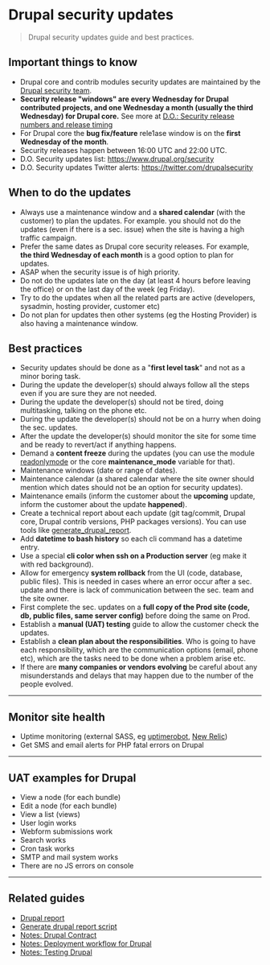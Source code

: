 # Drupal security updates

> Drupal security updates guide and best practices.

## Important things to know

- Drupal core and contrib modules security updates are maintained by the [Drupal security team](https://www.drupal.org/drupal-security-team).
- **Security release "windows" are every Wednesday for Drupal contributed projects, and one Wednesday a month (usually the third Wednesday) for Drupal core.** See more at [D.O.: Security release numbers and release timing](https://www.drupal.org/drupal-security-team/security-release-numbers-and-release-timing)
- For Drupal core the **bug fix/feature** rele1ase window is on the **first Wednesday of the month**.
- Security releases happen between 16:00 UTC and 22:00 UTC.
- D.O. Security updates list: <https://www.drupal.org/security>
- D.O. Security updates Twitter alerts: <https://twitter.com/drupalsecurity>

## When to do the updates

- Always use a maintenance window and a **shared calendar** (with the customer) to plan the updates. For example. you should not do the updates (even if there is a sec. issue) when the site is having a high traffic campaign.
- Prefer the same dates as Drupal core security releases. For example, **the third Wednesday of each month** is a good option to plan for updates.
- ASAP when the security issue is of high priority.
- Do not do the updates late on the day (at least 4 hours before leaving the office) or on the last day of the week (eg Friday).
- Try to do the updates when all the related parts are active (developers, sysadmin, hosting provider, customer etc)
- Do not plan for updates then other systems (eg the Hosting Provider) is also having a maintenance window.

## Best practices

- Security updates should be done as a "**first level task**" and not as a minor boring task.
- During the update the developer(s) should always follow all the steps even if you are sure they are not needed.
- During the update the developer(s) should not be tired, doing multitasking, talking on the phone etc.
- During the update the developer(s) should not be on a hurry when doing the sec. updates.
- After the update the developer(s) should monitor the site for some time and be ready to revert/act if anything happens.
- Demand a **content freeze** during the updates (you can use the module [readonlymode](https://www.drupal.org/project/readonlymode) or the core **maintenance_mode** variable for that).
- Maintenance windows (date or range of dates).
- Maintenance calendar (a shared calendar where the site owner should mention which dates should not be an option for security updates).
- Maintenance emails (inform the customer about the **upcoming** update, inform the customer about the update **happened**).
- Create a technical report about each update (git tag/commit, Drupal core, Drupal contrib versions, PHP packages versions). You can use tools like [generate_drupal_report](https://github.com/theodorosploumis/generate_drupal_report).
- Add **datetime to bash history** so each cli command has a datetime entry.
- Use a special **cli color when ssh on a Production server** (eg make it with red background).
- Allow for emergency **system rollback** from the UI (code, database, public files). This is needed in cases where an error occur after a sec. update and there is lack of communication between the sec. team and the site owner.
- First complete the sec. updates on a **full copy of the Prod site (code, db, public files, same server config)** before doing the same on Prod.
- Establish a **manual (UAT) testing** guide to allow the customer check the updates.
- Establish a **clean plan about the responsibilities**. Who is going to have each responsibility, which are the communication options (email, phone etc), which are the tasks need to be done when a problem arise etc.
- If there are **many companies or vendors evolving** be careful about any misunderstands and delays that may happen due to the number of the people evolved.

---

## Monitor site health

- Uptime monitoring (external SASS, eg [uptimerobot](https://uptimerobot.com), [New Relic](https://newrelic.com))
- Get SMS and email alerts for PHP fatal errors on Drupal

---

## UAT examples for Drupal

- View a node (for each bundle)
- Edit a node (for each bundle)
- View a list (views)
- User login works
- Webform submissions work
- Search works
- Cron task works
- SMTP and mail system works
- There are no JS errors on console

---

## Related guides

- [Drupal report](https://github.com/theodorosploumis/drupal-report)
- [Generate drupal report script](https://github.com/theodorosploumis/generate_drupal_report)
- [Notes: Drupal Contract](contract.md)
- [Notes: Deployment workflow for Drupal](deployment-workflow.md)
- [Notes: Testing Drupal](testing/README.md)
